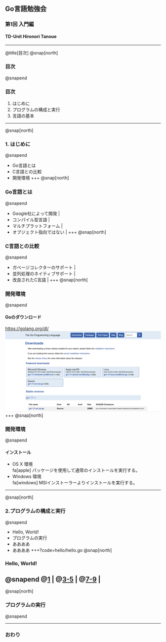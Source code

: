 ## Go言語勉強会
### 第1回 入門編
#### TD-Unit Hironori Tanoue
---
@title[目次]
@snap[north]
### 目次
@snapend
### 目次
1. はじめに
2. プログラムの構成と実行
3. 言語の基本
---
@snap[north]
### 1. はじめに
@snapend
- Go言語とは
- C言語との比較
- 開発環境
+++
@snap[north]
### Go言語とは
@snapend
- Google社によって開発 |
- コンパイル型言語 |
- マルチプラットフォーム |
- オブジェクト指向ではない |
+++
@snap[north]
### C言語との比較
@snapend
- ガベージコレクターのサポート |
- 並列処理のネイティブサポート |
- 改良されたC言語 |
+++
@snap[north]
### 開発環境
@snapend
#### Goのダウンロード
https://golang.org/dl/
![images/go_download.png](images/go_download.png)
+++
@snap[north]
### 開発環境
@snapend
#### インストール
- OS X 環境  
fa[apple]
パッケージを使用して通常のインストールを実行する。
- Windows 環境  
fa[windows]
MSIインストーラーよりインストールを実行する。
---
@snap[north]
### 2.プログラムの構成と実行
@snapend
- Hello, World!
- プログラムの実行
- ああああ
- ああああ
+++?code=hello/hello.go
@snap[north]
### Hello, World!
@snapend
@[1](Goでは何らかのパッケージに属する必要がある) |
@[3-5](プログラムで使用するパッケージを指定) |
@[7-9](メイン処理はmain関数で定義) |
---
@snap[north]
### プログラムの実行
@snapend

---
### おわり

